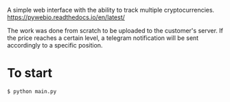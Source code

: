 A simple web interface with the ability to track multiple cryptocurrencies.
https://pywebio.readthedocs.io/en/latest/

The work was done from scratch to be uploaded to the customer's server.
If the price reaches a certain level, a telegram notification will be sent accordingly to a specific position.

# To start
    $ python main.py